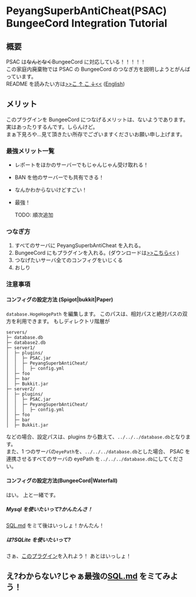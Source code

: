 # PeyangSuperbAntiCheat(PSAC) BungeeCord Integration Tutorial

## 概要

PSAC は~~なんとなく~~BungeeCord に対応している！！！！！  
この家庭内廃棄物では PSAC の BungeeCord のつなぎ方を説明しようとがんばっています。  
README を読みたい方は[>>こ ↑ こ ↓<<](README-ja.md) \([English](README-en.md)\)

## メリット

このプラグインを BungeeCord につなげるメリットは、ないようであります。実はあったりするんです。しらんけど。  
まぁ下見ろや...見て頂きたい所存でございますくださいお願い申し上げます。

### 最強メリット一覧

- レポートをほかのサーバーでもじゃんじゃん受け取れる！
- BAN を他のサーバーでも共有できる！
- なんかわからないけどすごい！
- 最強！

  TODO: 順次追加

### つなぎ方

1. すべてのサーバに PeyangSuperbAntiCheat を入れる。
2. BungeeCord にもプラグインを入れる。\(ダウンロードは[>>こちら<<](https://github.com/peyang-Celeron/PeyangSuperbAntiCheat/releases) \)
3. つなげたいサーバ全てのコンフィグをいじくる
4. おしり

### 注意事項

#### コンフィグの設定方法 (Spigot|bukkit|Paper)

`database.HogeHogePath` を編集します。
このパスは、相対パスと絶対パスの双方を利用できます。
もしディレクトリ階層が

```
servers/
├─ database.db
├─ database2.db
├─ server1/
│  ├─ plugins/
│  │  ├─ PSAC.jar
│  │  ├─ PeyangSuperbAntiCheat/
│  │  │  ├─ config.yml
│  ├─ foo
│  ├─ bar
│  ├─ Bukkit.jar
├─ server2/
│  ├─ plugins/
│  │  ├─ PSAC.jar
│  │  ├─ PeyangSuperbAntiCheat/
│  │  │  ├─ config.yml
│  ├─ foo
│  ├─ bar
│  ├─ Bukkit.jar
```

などの場合、設定パスは、plugins から数えて、`../../../database.db`となります。  
また、1 つのサーバの`eyePath`を、`../../../database.db`とした場合、
PSAC を連携させるすべてのサーバの eyePath を`../../../database.db`にしてください。

#### コンフィグの設定方法(BungeeCord|Waterfall)

はい。
上と一緒です。

##### Mysql を使いたいって?かんたんさ！

[SQL.md](https://github.com/P2P-Develop/PeyangSuperbAntiCheat/tree/develop/docs/SQL-ja.md) をミて後はいっしょ！かんたん！

##### は?SQLite を使いたいって?

さぁ、[このプラグイン](https://www.spigotmc.org/resources/sqlite-for-bungeecord.57191/update?update=344657)を入れよう！
あとはいっしょ！

## え?わからない?じゃぁ最強の[SQL.md](https://github.com/P2P-Develop/PeyangSuperbAntiCheat/tree/develop/docs/SQL-ja.md) をミてみよう！
